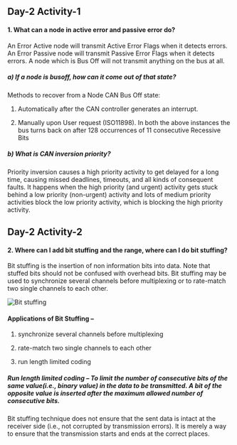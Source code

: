 
## Day-2 Activity-1

#### 1.	What can a node in active error and passive error do?

An Error Active node will transmit Active Error Flags when it detects errors. An Error Passive node will transmit Passive Error Flags when it detects errors. A node which is Bus Off will not transmit anything on the bus at all.

##### a)	If a node is busoff, how can it come out of that state?

Methods to recover from a Node CAN Bus Off state:

1) Automatically after the CAN controller generates an interrupt. 

2) Manually upon User request (ISO11898).  In both the above instances the bus turns back on after 128 occurrences of 11 consecutive Recessive Bits


##### b)  What is CAN inversion priority?

Priority inversion causes a high priority activity to get delayed for a long time, causing missed deadlines, timeouts, and all kinds of consequent faults. It happens when the high priority (and urgent) activity gets stuck behind a low priority (non-urgent) activity and lots of medium priority activities block the low priority activity, which is blocking the high priority activity.

## Day-2 Activity-2

#### 2.	Where can I add bit stuffing and the range, where can I do bit stuffing?
Bit stuffing is the insertion of non information bits into data. Note that stuffed bits should not be confused with overhead bits.
Bit stuffing may be used to synchronize several channels before multiplexing or to rate-match two single channels to each other.

![Bit stuffing](https://user-images.githubusercontent.com/115522470/199957358-2157ea00-a619-495e-b60c-570577cb48fe.jpg)

#### Applications of Bit Stuffing – 

1.	synchronize several channels before multiplexing

2.	rate-match two single channels to each other

3.	run length limited coding

##### Run length limited coding – To limit the number of consecutive bits of the same value(i.e., binary value) in the data to be transmitted. A bit of the opposite value is inserted after the maximum allowed number of consecutive bits.
Bit stuffing technique does not ensure that the sent data is intact at the receiver side (i.e., not corrupted by transmission errors). It is merely a way to ensure that the transmission starts and ends at the correct places.

